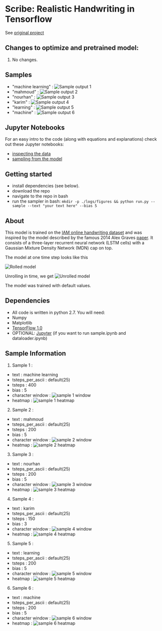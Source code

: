 Scribe: Realistic Handwriting in Tensorflow
=======
See [original project](https://github.com/greydanus/scribe)

Changes to optimize and pretrained model:
-----------------------------------------
1. No changes.

Samples
--------
* "machine learning" :
 ![Sample output 1](static/iter-124500-l-machine_le.png?raw=true)
* "mahmoud" :
 ![Sample output 2](static/iter-124500-l-mahmoud.png?raw=true)
* "nourhan" :
 ![Sample output 3](static/iter-124500-l-nourhan.png?raw=true)
* "karim" :
 ![Sample output 4](static/iter-124500-l-karim.png?raw=true)
* "learning" :
 ![Sample output 5](static/iter-124500-l-learning.png?raw=true)
* "machine" :
 ![Sample output 6](static/iter-124500-l-machine.png?raw=true)

Jupyter Notebooks
--------
For an easy intro to the code (along with equations and explanations) check out these Jupyter notebooks:
* [inspecting the data](https://nbviewer.jupyter.org/github/greydanus/scribe/blob/master/dataloader.ipynb)
* [sampling from the model](https://nbviewer.jupyter.org/github/greydanus/scribe/blob/master/sample.ipynb)

Getting started
--------
* install dependencies (see below).
* download the repo
* navigate to the repo in bash
* run the sampler in bash: `mkdir -p ./logs/figures && python run.py --sample --text "your text here" --bias 5`


About
--------
This model is trained on the [IAM online handwriting dataset](http://www.fki.inf.unibe.ch/databases/iam-on-line-handwriting-database) and was inspired by the model described by the famous 2014 Alex Graves [paper](https://arxiv.org/abs/1308.0850). It consists of a three-layer recurrent neural network (LSTM cells) with a Gaussian Mixture Density Network (MDN) cap on top.

The model at one time step looks like this

![Rolled model](static/model_rolled.png?raw=true)

Unrolling in time, we get
![Unrolled model](static/model_unrolled.png?raw=true)

The model was trained with default values.


Dependencies
--------
* All code is written in python 2.7. You will need:
 * Numpy
 * Matplotlib
 * [TensorFlow 1.0](https://www.tensorflow.org/install/)
 * OPTIONAL: [Jupyter](https://jupyter.org/) (if you want to run sample.ipynb and dataloader.ipynb)

Sample Information
------------------
1. Sample 1 :
 * text : machine learning
 * tsteps_per_ascii : default(25)
 * tsteps : 400
 * bias : 5
 * character window : ![sample 1 window](static/iter-124500-w-machine_le.png?raw=true)
 * heatmap : ![sample 1 heatmap](static/iter-124500-g-machine_le.png?raw=true)
2. Sample 2 :
 * text : mahmoud
 * tsteps_per_ascii : default(25)
 * tsteps : 200
 * bias : 5
 * character window : ![sample 2 window](static/iter-124500-w-mahmoud.png?raw=true)
 * heatmap : ![sample 2 heatmap](static/iter-124500-g-mahmoud.png?raw=true)
3. Sample 3 :
 * text : nourhan
 * tsteps_per_ascii : default(25)
 * tsteps : 200
 * bias : 5
 * character window : ![sample 3 window](static/iter-124500-w-nourhan.png?raw=true)
 * heatmap : ![sample 3 heatmap](static/iter-124500-g-nourhan.png?raw=true)
4. Sample 4 :
 * text : karim
 * tsteps_per_ascii : default(25)
 * tsteps : 150
 * bias : 3
 * character window : ![sample 4 window](static/iter-124500-w-karim.png?raw=true)
 * heatmap : ![sample 4 heatmap](static/iter-124500-g-karim.png?raw=true)
5. Sample 5 :
 * text : learning
 * tsteps_per_ascii : default(25)
 * tsteps : 200
 * bias : 5
 * character window : ![sample 5 window](static/iter-124500-w-learning.png?raw=true)
 * heatmap : ![sample 5 heatmap](static/iter-124500-g-learning.png?raw=true)
6. Sample 6 :
 * text : machine
 * tsteps_per_ascii : default(25)
 * tsteps : 200
 * bias : 5
 * character window : ![sample 6 window](static/iter-124500-w-machine.png?raw=true)
 * heatmap : ![sample 6 heatmap](static/iter-124500-g-machine.png?raw=true)
